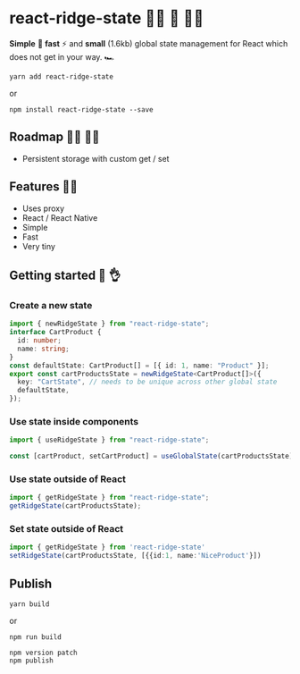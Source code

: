 # react-ridge-state :weight_lifting_woman: :muscle:	:weight_lifting_man: 
**Simple** :muscle: **fast** ⚡️ and **small** (1.6kb) global state management for React which does not get in your way. :racing_car:


```
yarn add react-ridge-state
```

or

```
npm install react-ridge-state --save
```

## Roadmap :running_woman: :running_man:

- Persistent storage with custom get / set

## Features :woman_juggling:

- Uses proxy
- React / React Native
- Simple
- Fast
- Very tiny

## Getting started :clap: :ok_hand:

### Create a new state

```typescript
import { newRidgeState } from "react-ridge-state";
interface CartProduct {
  id: number;
  name: string;
}
const defaultState: CartProduct[] = [{ id: 1, name: "Product" }];
export const cartProductsState = newRidgeState<CartProduct[]>({
  key: "CartState", // needs to be unique across other global state
  defaultState,
});
```

### Use state inside components

```typescript
import { useRidgeState } from "react-ridge-state";

const [cartProduct, setCartProduct] = useGlobalState(cartProductsState);
```

### Use state outside of React

```typescript
import { getRidgeState } from "react-ridge-state";
getRidgeState(cartProductsState);
```

### Set state outside of React

```typescript
import { getRidgeState } from 'react-ridge-state'
setRidgeState(cartProductsState, [{{id:1, name:'NiceProduct'}])

```

## Publish

```
yarn build
```

or

```
npm run build
```

```
npm version patch
npm publish
```
